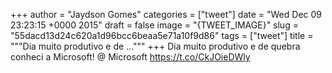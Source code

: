
+++
author = "Jaydson Gomes"
categories = ["tweet"]
date = "Wed Dec 09 23:23:15 +0000 2015"
draft = false
image = "{TWEET_IMAGE}"
slug = "55dacd13d24c620a1d96bcc6beaa5e71a10f9d86"
tags = ["tweet"]
title = """Dia muito produtivo e de ..."""
+++
Dia muito produtivo e de quebra conheci a Microsoft! @ Microsoft https://t.co/CkJOieDWly
